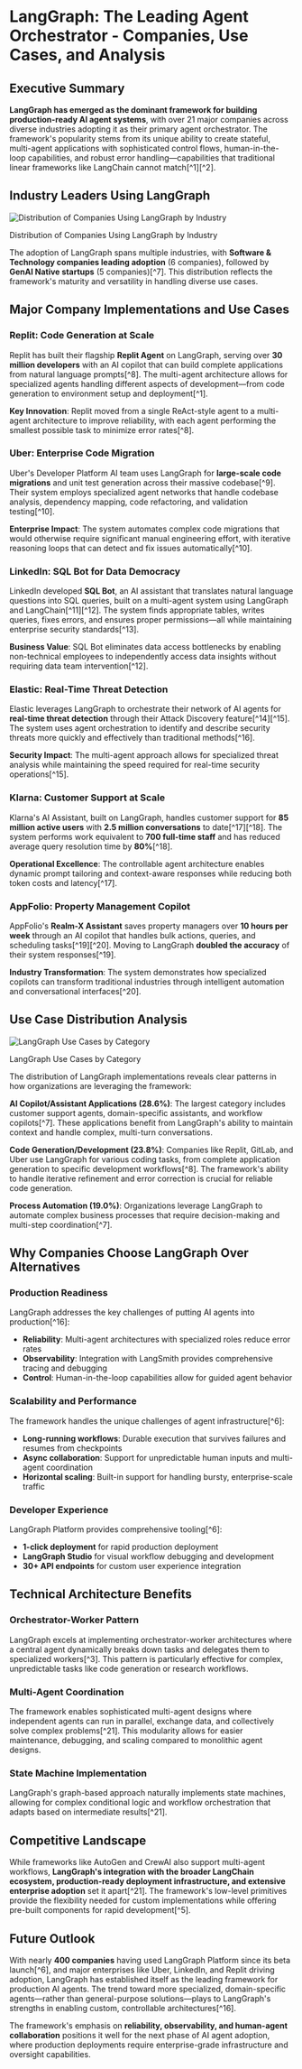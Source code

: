 
# LangGraph: The Leading Agent Orchestrator - Companies, Use Cases, and Analysis

## Executive Summary

**LangGraph has emerged as the dominant framework for building production-ready AI agent systems**, with over 21 major companies across diverse industries adopting it as their primary agent orchestrator. The framework's popularity stems from its unique ability to create stateful, multi-agent applications with sophisticated control flows, human-in-the-loop capabilities, and robust error handling—capabilities that traditional linear frameworks like LangChain cannot match[^1][^2].

## Industry Leaders Using LangGraph

![Distribution of Companies Using LangGraph by Industry](https://pplx-res.cloudinary.com/image/upload/v1751462841/pplx_code_interpreter/644b09fd_f2dw7n.jpg)

Distribution of Companies Using LangGraph by Industry

The adoption of LangGraph spans multiple industries, with **Software \& Technology companies leading adoption** (6 companies), followed by **GenAI Native startups** (5 companies)[^7]. This distribution reflects the framework's maturity and versatility in handling diverse use cases.

## Major Company Implementations and Use Cases

### **Replit: Code Generation at Scale**

Replit has built their flagship **Replit Agent** on LangGraph, serving over **30 million developers** with an AI copilot that can build complete applications from natural language prompts[^8]. The multi-agent architecture allows for specialized agents handling different aspects of development—from code generation to environment setup and deployment[^1].

**Key Innovation**: Replit moved from a single ReAct-style agent to a multi-agent architecture to improve reliability, with each agent performing the smallest possible task to minimize error rates[^8].

### **Uber: Enterprise Code Migration**

Uber's Developer Platform AI team uses LangGraph for **large-scale code migrations** and unit test generation across their massive codebase[^9]. Their system employs specialized agent networks that handle codebase analysis, dependency mapping, code refactoring, and validation testing[^10].

**Enterprise Impact**: The system automates complex code migrations that would otherwise require significant manual engineering effort, with iterative reasoning loops that can detect and fix issues automatically[^10].

### **LinkedIn: SQL Bot for Data Democracy**

LinkedIn developed **SQL Bot**, an AI assistant that translates natural language questions into SQL queries, built on a multi-agent system using LangGraph and LangChain[^11][^12]. The system finds appropriate tables, writes queries, fixes errors, and ensures proper permissions—all while maintaining enterprise security standards[^13].

**Business Value**: SQL Bot eliminates data access bottlenecks by enabling non-technical employees to independently access data insights without requiring data team intervention[^12].

### **Elastic: Real-Time Threat Detection**

Elastic leverages LangGraph to orchestrate their network of AI agents for **real-time threat detection** through their Attack Discovery feature[^14][^15]. The system uses agent orchestration to identify and describe security threats more quickly and effectively than traditional methods[^16].

**Security Impact**: The multi-agent approach allows for specialized threat analysis while maintaining the speed required for real-time security operations[^15].

### **Klarna: Customer Support at Scale**

Klarna's AI Assistant, built on LangGraph, handles customer support for **85 million active users** with **2.5 million conversations** to date[^17][^18]. The system performs work equivalent to **700 full-time staff** and has reduced average query resolution time by **80%**[^18].

**Operational Excellence**: The controllable agent architecture enables dynamic prompt tailoring and context-aware responses while reducing both token costs and latency[^17].

### **AppFolio: Property Management Copilot**

AppFolio's **Realm-X Assistant** saves property managers over **10 hours per week** through an AI copilot that handles bulk actions, queries, and scheduling tasks[^19][^20]. Moving to LangGraph **doubled the accuracy** of their system responses[^19].

**Industry Transformation**: The system demonstrates how specialized copilots can transform traditional industries through intelligent automation and conversational interfaces[^20].

## Use Case Distribution Analysis

![LangGraph Use Cases by Category](https://pplx-res.cloudinary.com/image/upload/v1751462861/pplx_code_interpreter/68d51144_nzusqa.jpg)

LangGraph Use Cases by Category

The distribution of LangGraph implementations reveals clear patterns in how organizations are leveraging the framework:

**AI Copilot/Assistant Applications (28.6%)**: The largest category includes customer support agents, domain-specific assistants, and workflow copilots[^7]. These applications benefit from LangGraph's ability to maintain context and handle complex, multi-turn conversations.

**Code Generation/Development (23.8%)**: Companies like Replit, GitLab, and Uber use LangGraph for various coding tasks, from complete application generation to specific development workflows[^8]. The framework's ability to handle iterative refinement and error correction is crucial for reliable code generation.

**Process Automation (19.0%)**: Organizations leverage LangGraph to automate complex business processes that require decision-making and multi-step coordination[^7].

## Why Companies Choose LangGraph Over Alternatives

### **Production Readiness**

LangGraph addresses the key challenges of putting AI agents into production[^16]:

- **Reliability**: Multi-agent architectures with specialized roles reduce error rates
- **Observability**: Integration with LangSmith provides comprehensive tracing and debugging
- **Control**: Human-in-the-loop capabilities allow for guided agent behavior


### **Scalability and Performance**

The framework handles the unique challenges of agent infrastructure[^6]:

- **Long-running workflows**: Durable execution that survives failures and resumes from checkpoints
- **Async collaboration**: Support for unpredictable human inputs and multi-agent coordination
- **Horizontal scaling**: Built-in support for handling bursty, enterprise-scale traffic


### **Developer Experience**

LangGraph Platform provides comprehensive tooling[^6]:

- **1-click deployment** for rapid production deployment
- **LangGraph Studio** for visual workflow debugging and development
- **30+ API endpoints** for custom user experience integration


## Technical Architecture Benefits

### **Orchestrator-Worker Pattern**

LangGraph excels at implementing orchestrator-worker architectures where a central agent dynamically breaks down tasks and delegates them to specialized workers[^3]. This pattern is particularly effective for complex, unpredictable tasks like code generation or research workflows.

### **Multi-Agent Coordination**

The framework enables sophisticated multi-agent designs where independent agents can run in parallel, exchange data, and collectively solve complex problems[^21]. This modularity allows for easier maintenance, debugging, and scaling compared to monolithic agent designs.

### **State Machine Implementation**

LangGraph's graph-based approach naturally implements state machines, allowing for complex conditional logic and workflow orchestration that adapts based on intermediate results[^21].

## Competitive Landscape

While frameworks like AutoGen and CrewAI also support multi-agent workflows, **LangGraph's integration with the broader LangChain ecosystem, production-ready deployment infrastructure, and extensive enterprise adoption** set it apart[^21]. The framework's low-level primitives provide the flexibility needed for custom implementations while offering pre-built components for rapid development[^5].

## Future Outlook

With nearly **400 companies** having used LangGraph Platform since its beta launch[^6], and major enterprises like Uber, LinkedIn, and Replit driving adoption, LangGraph has established itself as the leading framework for production AI agents. The trend toward more specialized, domain-specific agents—rather than general-purpose solutions—plays to LangGraph's strengths in enabling custom, controllable architectures[^16].

The framework's emphasis on **reliability, observability, and human-agent collaboration** positions it well for the next phase of AI agent adoption, where production deployments require enterprise-grade infrastructure and oversight capabilities.



